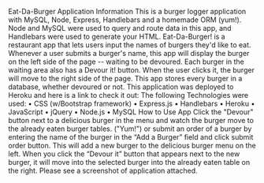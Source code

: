 
Eat-Da-Burger
Application Information
This is a burger logger application with MySQL, Node, Express, Handlebars and a homemade ORM (yum!). Node and MySQL were used to query and route data in this app, and Handlebars were used to generate your HTML.
Eat-Da-Burger! is a restaurant app that lets users input the names of burgers they'd like to eat. Whenever a user submits a burger's name, this app will display the burger on the left side of the page -- waiting to be devoured. Each burger in the waiting area also has a Devour it! button. When the user clicks it, the burger will move to the right side of the page. This app stores every burger in a database, whether devoured or not.
This application was deployed to Heroku and here is a link to check it out:
The following Technologies were used:
•	CSS (w/Bootstrap framework)
•	Express.js
•	Handlebars
•	Heroku
•	JavaScript
•	jQuery
•	Node.js
•	MySQL
How to Use App
Click the "Devour" button next to a delicious burger in the menu and watch the burger move to the already eaten burger tables. ("Yum!") or submit an order of a burger by entering the name of the burger in the “Add a Burger” field and click submit order button. This will add a new burger to the delicious burger menu on the left. When you click the “Devour it” button that appears next to the new burger, it will move into the selected burger into the already eaten table on the right. Please see a screenshot of application attached.
